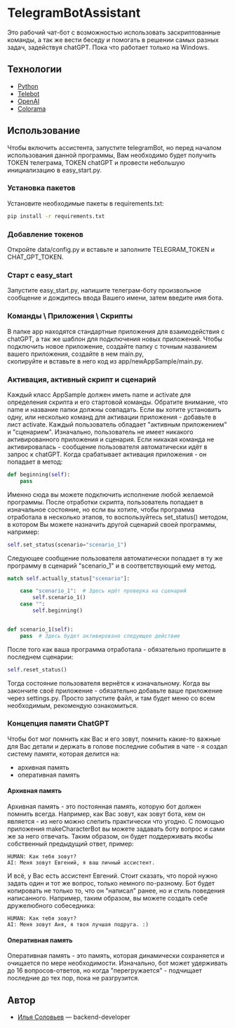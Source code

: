 # TelegramBotAssistant
Это рабочий чат-бот с возможностью использовать заскриптованные команды, а так же вести беседу и помогать в решении самых разных задач, задействуя chatGPT.
Пока что работает только на Windows.

## Технологии
- [Python](https://www.python.org/)
- [Telebot](https://pypi.org/project/telebot/)
- [OpenAI](https://openai.com/)
- [Colorama](https://pypi.org/project/colorama/)

## Использование
Чтобы включить ассистента, запустите telegramBot, но
перед началом использования данной программы, Вам необходимо будет получить TOKEN телеграма, TOKEN chatGPT и провести небольшую инициализацию в easy_start.py.

### Установка пакетов
Установите необходимые пакеты в requirements.txt:
```sh
pip install -r requirements.txt
```

### Добавление токенов
Откройте data/config.py и вставьте и заполните TELEGRAM_TOKEN и CHAT_GPT_TOKEN.

### Старт с easy_start
Запустите easy_start.py, напишите телеграм-боту произвольное сообщение и дождитесь ввода Вашего имени, затем введите имя 
бота.

### Команды \ Приложения \ Скрипты
В папке app находятся стандартные приложения для взаимодействия с chatGPT, а так же шаблон для подключения новых приложений.
Чтобы подключить новое приложение, создайте папку с точным названием вашего приложения, создайте в нем main.py,  
скопируйте и вставьте в него код из app/newAppSample/main.py. 

### Активация, активный скрипт и сценарий
Каждый класс AppSample должен иметь name и activate для определения скрипта и его стартовой команды. Обратите внимание, 
что name и название папки должны совпадать. Если вы хотите установить одну, или несколько команд для активации приложения - 
добавьте в лист activate. Каждый пользователь обладает "активным приложением" и "сценарием". Изначально, пользователь 
не имеет никакого активированного приложения и сценария.
Если никакая команда не активировалась - сообщение пользователя автоматически идёт в запрос к chatGPT. 
Когда срабатывает активация приложения - он попадает в метод: 
```python
def beginning(self):
    pass
```
Именно сюда вы можете подключить исполнение любой желаемой программы. После отработки скрипта, пользователь попадает в изначальное 
состояние, но если вы хотите, чтобы программа отработала в несколько этапов, то воспользуйтесь set_status() методом, в котором 
Вы можете назначить другой сценарий своей программы, например:
```python
self.set_status(scenario="scenario_1") 
```
Следующее 
сообщение пользователя автоматически попадает в ту же программу в сценарий "scenario_1" и в соответствующий ему метод.
```python
match self.actually_status["scenario"]:

    case "scenario_1":  # Здесь идёт проверка на сценарий
        self.scenario_1()
    case "":
        self.beginning()


def scenario_1(self):
    pass  # Здесь будет активировано следующее действие
```
После того как ваша программа отработала - обязательно пропишите в последнем сценарии:
```python
self.reset_status()
```
Тогда состояние пользователя вернётся к изначальному.
Когда вы закончите своё приложение - обязательно добавьте ваше приложение через settings.py. Просто запустите файл, и там 
будет меню со всем необходимым, рекомендую ознакомиться.

### Концепция памяти ChatGPT
Чтобы бот мог помнить как Вас и его зовут, помнить какие-то важные для Вас детали и держать в голове последние 
события в чате - я создал систему памяти, которая делится на:

- архивная память 
- оперативная память


#### Архивная память
Архивная память - это постоянная память, которую бот должен помнить всегда. Например, как Вас зовут, как зовут бота, 
кем он является - из него можно слепить практически что угодно. С помощью приложения makeCharacterBot вы можете 
задавать боту вопрос и сами же за него отвечать. Таким образом, он будет поддерживать якобы собственный предыдущий ответ, пример: 
``` 
HUMAN: Как тебя зовут?
AI: Меня зовут Евгений, я ваш личный ассистент.
```
И всё, у Вас есть ассистент Евгений. Стоит сказать, что порой нужно задать один и тот же вопрос, только немного по-разному. 
Бот будет копировать не только то, что он "написал" ранее, но и стиль поведения написанного. Например, таким образом, вы можете создать себе 
дружелюбного собеседника: 
```
HUMAN: Как тебя зовут?
AI: Меня зовут Аня, я твоя лучшая подруга. :)
```
#### Оперативная память
Оперативная память - это память, которая динамически сохраняется и очищается по мере необходимости. Изначально, бот может 
удерживать до 16 вопросов-ответов, но когда "перегружается" - подчищает последние до тех пор, пока не разгрузится.




## Автор

- [Илья Соловьев](https://github.com/exerussus) — backend-developer
